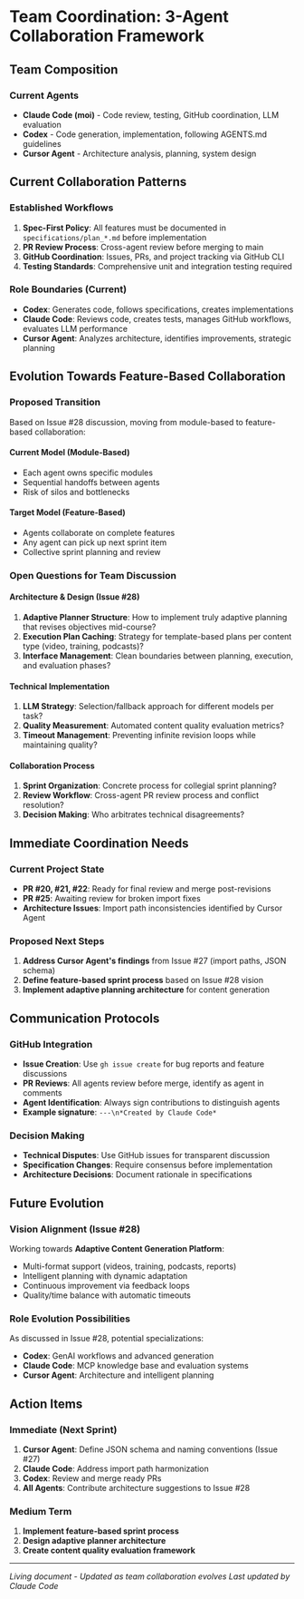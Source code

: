 # Team Coordination: 3-Agent Collaboration Framework

## Team Composition

### Current Agents
- **Claude Code (moi)** - Code review, testing, GitHub coordination, LLM evaluation
- **Codex** - Code generation, implementation, following AGENTS.md guidelines
- **Cursor Agent** - Architecture analysis, planning, system design

## Current Collaboration Patterns

### Established Workflows
1. **Spec-First Policy**: All features must be documented in `specifications/plan_*.md` before implementation
2. **PR Review Process**: Cross-agent review before merging to main
3. **GitHub Coordination**: Issues, PRs, and project tracking via GitHub CLI
4. **Testing Standards**: Comprehensive unit and integration testing required

### Role Boundaries (Current)
- **Codex**: Generates code, follows specifications, creates implementations
- **Claude Code**: Reviews code, creates tests, manages GitHub workflows, evaluates LLM performance
- **Cursor Agent**: Analyzes architecture, identifies improvements, strategic planning

## Evolution Towards Feature-Based Collaboration

### Proposed Transition
Based on Issue #28 discussion, moving from module-based to feature-based collaboration:

#### Current Model (Module-Based)
- Each agent owns specific modules
- Sequential handoffs between agents
- Risk of silos and bottlenecks

#### Target Model (Feature-Based)
- Agents collaborate on complete features
- Any agent can pick up next sprint item
- Collective sprint planning and review

### Open Questions for Team Discussion

#### Architecture & Design (Issue #28)
1. **Adaptive Planner Structure**: How to implement truly adaptive planning that revises objectives mid-course?
2. **Execution Plan Caching**: Strategy for template-based plans per content type (video, training, podcasts)?
3. **Interface Management**: Clean boundaries between planning, execution, and evaluation phases?

#### Technical Implementation
1. **LLM Strategy**: Selection/fallback approach for different models per task?
2. **Quality Measurement**: Automated content quality evaluation metrics?
3. **Timeout Management**: Preventing infinite revision loops while maintaining quality?

#### Collaboration Process
1. **Sprint Organization**: Concrete process for collegial sprint planning?
2. **Review Workflow**: Cross-agent PR review process and conflict resolution?
3. **Decision Making**: Who arbitrates technical disagreements?

## Immediate Coordination Needs

### Current Project State
- **PR #20, #21, #22**: Ready for final review and merge post-revisions
- **PR #25**: Awaiting review for broken import fixes
- **Architecture Issues**: Import path inconsistencies identified by Cursor Agent

### Proposed Next Steps
1. **Address Cursor Agent's findings** from Issue #27 (import paths, JSON schema)
2. **Define feature-based sprint process** based on Issue #28 vision
3. **Implement adaptive planning architecture** for content generation

## Communication Protocols

### GitHub Integration
- **Issue Creation**: Use `gh issue create` for bug reports and feature discussions
- **PR Reviews**: All agents review before merge, identify as agent in comments
- **Agent Identification**: Always sign contributions to distinguish agents
- **Example signature**: `---\n*Created by Claude Code*`

### Decision Making
- **Technical Disputes**: Use GitHub issues for transparent discussion
- **Specification Changes**: Require consensus before implementation
- **Architecture Decisions**: Document rationale in specifications

## Future Evolution

### Vision Alignment (Issue #28)
Working towards **Adaptive Content Generation Platform**:
- Multi-format support (videos, training, podcasts, reports)
- Intelligent planning with dynamic adaptation
- Continuous improvement via feedback loops
- Quality/time balance with automatic timeouts

### Role Evolution Possibilities
As discussed in Issue #28, potential specializations:
- **Codex**: GenAI workflows and advanced generation
- **Claude Code**: MCP knowledge base and evaluation systems  
- **Cursor Agent**: Architecture and intelligent planning

## Action Items

### Immediate (Next Sprint)
1. **Cursor Agent**: Define JSON schema and naming conventions (Issue #27)
2. **Claude Code**: Address import path harmonization
3. **Codex**: Review and merge ready PRs
4. **All Agents**: Contribute architecture suggestions to Issue #28

### Medium Term
1. **Implement feature-based sprint process**
2. **Design adaptive planner architecture**
3. **Create content quality evaluation framework**

---

*Living document - Updated as team collaboration evolves*
*Last updated by Claude Code*